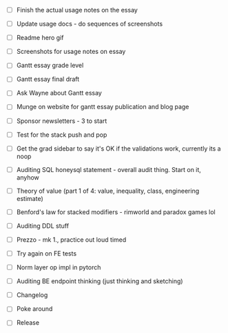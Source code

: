 - [ ] Finish the actual usage notes on the essay
- [ ] Update usage docs - do sequences of screenshots
- [ ] Readme hero gif
- [ ] Screenshots for usage notes on essay
- [ ] Gantt essay grade level
- [ ] Gantt essay final draft

- [ ] Ask Wayne about Gantt essay
- [ ] Munge on website for gantt essay publication and blog page
- [ ] Sponsor newsletters - 3 to start

- [ ] Test for the stack push and pop
- [ ] Get the grad sidebar to say it's OK if the validations work, currently its a noop
- [ ] Auditing SQL honeysql statement - overall audit thing. Start on it, anyhow

- [ ] Theory of value (part 1 of 4: value, inequality, class, engineering estimate)
- [ ] Benford's law for stacked modifiers - rimworld and paradox games lol
- [ ] Auditing DDL stuff

- [ ] Prezzo - mk 1., practice out loud timed

- [ ] Try again on FE tests
- [ ] Norm layer op impl in pytorch

- [ ] Auditing BE endpoint thinking (just thinking and sketching)

- [ ] Changelog
- [ ] Poke around
- [ ] Release
